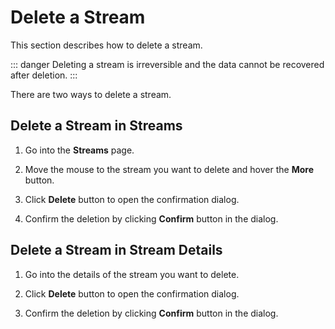 # Delete a Stream

This section describes how to delete a stream.

::: danger
Deleting a stream is irreversible and the data cannot be recovered after deletion.
:::

There are two ways to delete a stream.

## Delete a Stream in Streams

1. Go into the **Streams** page.

2. Move the mouse to the stream you want to delete and hover the **More** button.

3. Click **Delete** button to open the confirmation dialog.

4. Confirm the deletion by clicking **Confirm** button in the dialog.

## Delete a Stream in Stream Details

1. Go into the details of the stream you want to delete.

2. Click **Delete** button to open the confirmation dialog.

3. Confirm the deletion by clicking **Confirm** button in the dialog.
